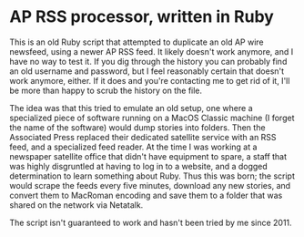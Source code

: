 # AP RSS processor, written in Ruby

This is an old Ruby script that attempted to duplicate an old AP wire newsfeed, using a newer AP RSS feed.  It likely doesn't work anymore, and I have no way to test it.  If you dig through the history you can probably find an old username and password, but I feel reasonably certain that doesn't work anymore, either.  If it does and you're contacting me to get rid of it, I'll be more than happy to scrub the history on the file.

The idea was that this tried to emulate an old setup, one where a specialized piece of software running on a MacOS Classic machine (I forget the name of the software) would dump stories into folders.  Then the Associated Press replaced their dedicated satellite service with an RSS feed, and a specialized feed reader.  At the time I was working at a newspaper satellite office that didn't have equipment to spare, a staff that was highly disgruntled at having to log in to a website, and a dogged determination to learn something about Ruby.  Thus this was born; the script would scrape the feeds every five minutes, download any new stories, and convert them to MacRoman encoding and save them to a folder that was shared on the network via Netatalk.

The script isn't guaranteed to work and hasn't been tried by me since 2011.
